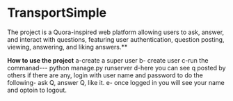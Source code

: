 # TransportSimple
The project is a Quora-inspired web platform allowing users to ask, answer, and interact with questions, featuring user authentication, question posting, viewing, answering, and liking answers.**

**How to use the project**
a-create a super user 
b- create user
c-run the commanad--- python manage.py runserver
d-here you can see q posted by others if there are any, login with user name and password to do the following-
ask Q, answer Q, like it.
e- once logged in you  will see your name and optoin to  logout.
